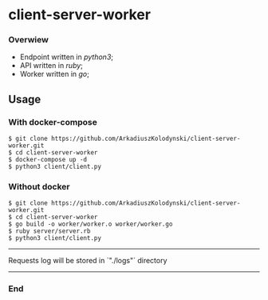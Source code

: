 # client-server-worker

### Overwiew

- Endpoint written in _python3_;
- API written in _ruby_;
- Worker written in _go_;

## Usage

### With docker-compose

`$ git clone https://github.com/ArkadiuszKolodynski/client-server-worker.git`<br>
`$ cd client-server-worker`<br>
`$ docker-compose up -d`<br>
`$ python3 client/client.py`

### Without docker

`$ git clone https://github.com/ArkadiuszKolodynski/client-server-worker.git`<br>
`$ cd client-server-worker`<br>
`$ go build -o worker/worker.o worker/worker.go`<br>
`$ ruby server/server.rb`<br>
`$ python3 client/client.py`

<hr>Requests log will be stored in `"./logs"` directory<hr>

### End
